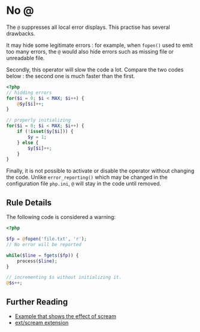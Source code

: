 <!-- Good Practices -->
# No @

The `@` suppresses all local error displays. This practise has several drawbacks.

It may hide some legitimate errors : for example, when `fopen()` used to emit too many errors, the `@` would also hide errors such as missing file or unreadable file. 

Secondly, this operator will slow the code a lot. Compare the two codes below : the second one is much faster than the first. 

```php
<?php
// hidding errors
for($i = 0; $i < MAX; $i++) {
    @$y[$i]++;
}

// properly initializing 
for($i = 0; $i < MAX; $i++) {
    if (!isset($y[$i])) {
        $y = 1;
    } else {
        $y[$i]++;
    }
}

```

Finally, it is not possible to activate or disable the operator without changing the code. Unlike `error_reporting()` which may be changed in the configuration file `php.ini`, `@` will stay in the code until removed. 

## Rule Details

The following code is considered a warning:

```php
<?php

$fp = @fopen('file.txt', 'r');
// No error will be reported

while($line = fgets($fp)) {
	process($line);
}

// incrementing $s without initializing it.
@$s++;

```


## Further Reading

* [Example that shows the effect of scream](http://php.net/scream.examples-simple)
* [ext/scream extension](http://pecl.php.net/package/scream)
